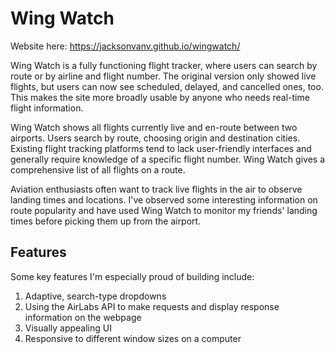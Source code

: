# Wing Watch
Website here: https://jacksonvanv.github.io/wingwatch/

Wing Watch is a fully functioning flight tracker, where users can search by route or by airline and flight number. The original version only showed live flights, but users can now see scheduled, delayed, and cancelled ones, too. This makes the site more broadly usable by anyone who needs real-time flight information.

Wing Watch shows all flights currently live and en-route between two airports. Users search by route, choosing origin and destination cities. Existing flight tracking platforms tend to lack user-friendly interfaces and generally require knowledge of a specific flight number. Wing Watch gives a comprehensive list of all flights on a route.

Aviation enthusiasts often want to track live flights in the air to observe landing times and locations. I've observed some interesting information on route popularity and have used Wing Watch to monitor my friends' landing times before picking them up from the airport.

## Features

Some key features I'm especially proud of building include:
1. Adaptive, search-type dropdowns
2. Using the AirLabs API to make requests and display response information on the webpage
3. Visually appealing UI
4. Responsive to different window sizes on a computer
